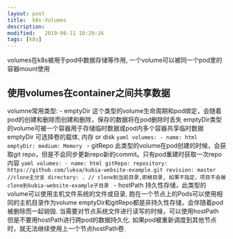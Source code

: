 ```yaml
---
layout: post
title:  k8s-Volumes
description: 
modified:   2019-06-11 10:29:16
tags: [k8s]
---
```


volumes在k8s被用于pod中数据存储等作用, 一个volume可以被同一个pod里的容器mount使用

## 使用volumes在container之间共享数据

volumne常用类型:
	- emptyDir 这个类型的volume生命周期和pod绑定，会随着pod的创建和删除而创建和删除，保存的数据将在pod删除时丢失
	  emptyDir类型的volume可被一个容器用于存储临时数据或pod内多个容器共享临时数据
	  emptyDir 可选择卷的载体, 内存 or disk
	  ```yaml
	  volumes:
	  - name: html
	  	emptyDir:
	  	  medium: Memory
	  ```
	- gitRepo 此类型的volume在pod创建的时候，会获取git repo，但是不会同步更新repo新的commit。只有pod重建时获取一次repo内容 
		```yaml
		volumes:
		- name: html
		  gitRepo:
			repository: https://github.com/luksa/kubia-website-example.git
			revision: master //clone主分支
			directory: . // clone到当前目录,即根目录, 如果不指定，项目不会被clone到kubia-website-example子目录
		```
	- hostPath 持久性存储，此类型的volume可以使用主机文件系统的文件或目录, 跑在一个节点上的Pods可以使用相同的主机目录作为volume
		emptyDir和gitRepo都是非持久性存储，会伴随着pod被删除而一起销毁. 当需要对节点系统文件进行读写的时候，可以使用hostPath
		但是不要用hostPath进行跨pod的数据持久化. 如果pod被重新调度到其他节点时，就无法继续使用上一个节点hostPath卷.

